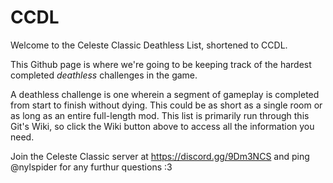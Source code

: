 # CCDL

Welcome to the Celeste Classic Deathless List, shortened to CCDL. 

This Github page is where we're going to be keeping track of the hardest completed _deathless_ challenges in the game. 

A deathless challenge is one wherein a segment of gameplay is completed from start to finish without dying. This could be as short as a single room or as long as an entire full-length mod. This list is primarily run through this Git's Wiki, so click the Wiki button above to access all the information you need. 

Join the Celeste Classic server at https://discord.gg/9Dm3NCS and ping @nylspider for any furthur questions :3
